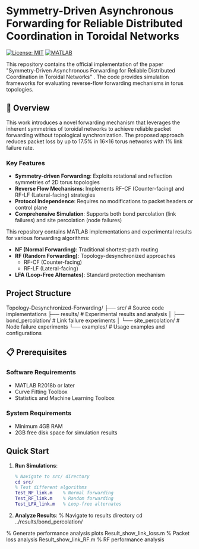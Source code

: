 # Symmetry-Driven Asynchronous Forwarding for Reliable Distributed Coordination in Toroidal Networks

[![License: MIT](https://img.shields.io/badge/License-MIT-yellow.svg)](https://opensource.org/licenses/MIT)
[![MATLAB](https://img.shields.io/badge/MATLAB-R2020b%2B-blue.svg)](https://www.mathworks.com/products/matlab.html)

This repository contains the official implementation of the paper "Symmetry-Driven Asynchronous Forwarding for Reliable Distributed Coordination in Toroidal Networks" . The code provides simulation frameworks for evaluating reverse-flow forwarding mechanisms in torus topologies.

## 🌟 Overview

This work introduces a novel forwarding mechanism that leverages the inherent symmetries of toroidal networks to achieve reliable packet forwarding without topological synchronization. The proposed approach reduces packet loss by up to 17.5% in 16×16 torus networks with 1% link failure rate.

### Key Features
- **Symmetry-driven Forwarding**: Exploits rotational and reflection symmetries of 2D torus topologies
- **Reverse Flow Mechanisms**: Implements RF-CF (Counter-facing) and RF-LF (Lateral-facing) strategies
- **Protocol Independence**: Requires no modifications to packet headers or control plane
- **Comprehensive Simulation**: Supports both bond percolation (link failures) and site percolation (node failures)

This repository contains MATLAB implementations and experimental results for various forwarding algorithms:

- **NF (Normal Forwarding)**: Traditional shortest-path routing
- **RF (Random Forwarding)**: Topology-desynchronized approaches
  - RF-CF (Counter-facing)
  - RF-LF (Lateral-facing)
- **LFA (Loop-Free Alternates)**: Standard protection mechanism

## Project Structure
   Topology-Desynchronized-Forwarding/
   ├── src/ # Source code implementations
   ├── results/ # Experimental results and analysis
   │ ├── bond_percolation/ # Link failure experiments
   │ └── site_percolation/ # Node failure experiments
   └── examples/ # Usage examples and configurations

## 📋 Prerequisites

### Software Requirements
- MATLAB R2018b or later
- Curve Fitting Toolbox
- Statistics and Machine Learning Toolbox

### System Requirements
- Minimum 4GB RAM
- 2GB free disk space for simulation results


## Quick Start

1. **Run Simulations**:
   ```matlab
   % Navigate to src/ directory
   cd src/
   % Test different algorithms
   Test_NF_link.m    % Normal forwarding
   Test_RF_link.m    % Random forwarding  
   Test_LFA_link.m   % Loop-free alternates

2. **Analyze Results**:
% Navigate to results directory
cd ../results/bond_percolation/

% Generate performance analysis plots
Result_show_link_loss.m    % Packet loss analysis
Result_show_link_RF.m      % RF performance analysis



